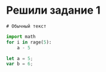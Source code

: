 # Решили задание 1
```
# Обычный текст
```
```python
import math
for i in rage(5):
    a - 5
```
```javascript
let a = 5;
var b = 6;